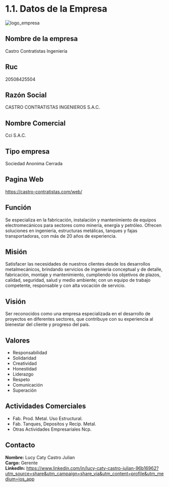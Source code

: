 # 1.1. Datos de la Empresa

![logo_empresa](https://castro-contratistas.com/web/wp-content/uploads/2022/09/loguini2.png)

**Nombre de la empresa**
---
Castro Contratistas Ingeniería

**Ruc**
---
20508425504

**Razón Social**
---
CASTRO CONTRATISTAS INGENIEROS S.A.C.

**Nombre Comercial**
---
Cci S.A.C.

**Tipo empresa**
---
Sociedad Anonima Cerrada

**Pagina Web**
---
https://castro-contratistas.com/web/
 

**Función**
---
Se especializa en la fabricación, instalación y mantenimiento de equipos electromecánicos para sectores como minería, energía y petróleo. Ofrecen soluciones en ingeniería, estructuras metálicas, tanques y fajas transportadoras, con más de 20 años de experiencia.


**Misión**
---
Satisfacer las necesidades de nuestros clientes desde los desarrollos metalmecánicos, brindando servicios de ingeniería conceptual y de detalle, fabricación, montaje y mantenimiento, cumpliendo los objetivos de plazos, calidad, seguridad, salud y medio ambiente; con un equipo de trabajo competente, responsable y con alta vocación de servicio.

**Visión**
---
Ser reconocidos como una empresa especializada en el desarrollo de proyectos en diferentes sectores, que contribuye con su experiencia al bienestar del cliente y progreso del país.

**Valores** 
---
- Responsabilidad
- Solidaridad
- Creatividad
- Honestidad
- Liderazgo
- Respeto
- Comunicación
- Superación

**Actividades Comerciales**
---
- Fab. Prod. Metal. Uso Estructural.
- Fab. Tanques, Depositos y Recip. Metal.
- Otras Actividades Empresariales Ncp.

**Contacto**
---
**Nombre:** Lucy Caty Castro Julian\
**Cargo:** Gerente\
**LinkedIn:** https://www.linkedin.com/in/lucy-caty-castro-julian-96b16962?utm_source=share&utm_campaign=share_via&utm_content=profile&utm_medium=ios_app  

